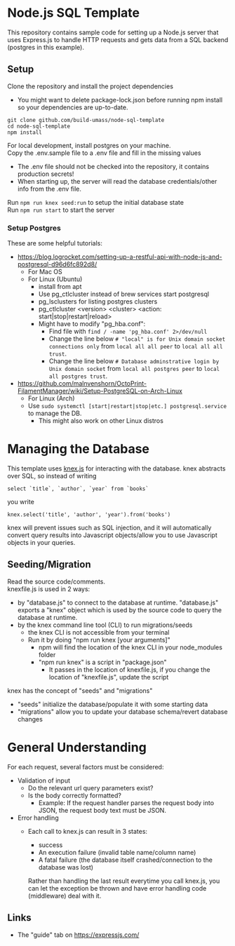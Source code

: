 # Node.js SQL Template
This repository contains sample code for setting up a Node.js server that uses Express.js to handle HTTP requests and gets data from a SQL backend (postgres in this example).

## Setup
Clone the repository and install the project dependencies
  - You might want to delete package-lock.json before running npm install so your dependencies are up-to-date.
```
git clone github.com/build-umass/node-sql-template  
cd node-sql-template
npm install
```
For local development, install postgres on your machine.  
Copy the .env.sample file to a .env file and fill in the missing values
  - The .env file should not be checked into the repository, it contains production secrets!
  - When starting up, the server will read the database credentials/other info from the .env file.  

Run `npm run knex seed:run` to setup the initial database state  
Run `npm run start` to start the server

### Setup Postgres
These are some helpful tutorials:
- https://blog.logrocket.com/setting-up-a-restful-api-with-node-js-and-postgresql-d96d6fc892d8/
  - For Mac OS
  - For Linux (Ubuntu)
    - install from apt
    - Use pg_ctlcluster instead of brew services start postgresql
    - pg_lsclusters for listing postgres clusters
    - pg_ctlcluster \<version> \<cluster> <action: start|stop|restart|reload>
    - Might have to modify "pg_hba.conf":
      - Find file with `find / -name 'pg_hba.conf' 2>/dev/null`
      - Change the line below `# "local" is for Unix domain socket connections only` from `local all all peer` to `local all all trust`.
      - Change the line below `# Database adminstrative login by Unix domain socket` from `local all postgres peer` to `local all postgres trust`.
- https://github.com/malnvenshorn/OctoPrint-FilamentManager/wiki/Setup-PostgreSQL-on-Arch-Linux
  - For Linux (Arch)
  - Use `sudo systemctl [start|restart|stop|etc.] postgresql.service` to manage the DB.
    - This might also work on other Linux distros

# Managing the Database
This template uses [knex.js](http://knexjs.org/) for interacting with the database. knex abstracts over SQL, so instead of writing
```
select `title`, `author`, `year` from `books`
```
you write
```
knex.select('title', 'author', 'year').from('books')
```
knex will prevent issues such as SQL injection, and it will automatically convert query results into Javascript objects/allow you to use Javascript objects in your queries.

## Seeding/Migration
Read the source code/comments.  
knexfile.js is used in 2 ways:
- by "database.js" to connect to the database at runtime. "database.js" exports a "knex" object which is used by the source code to query the database at runtime.
- by the knex command line tool (CLI) to run migrations/seeds
  - the knex CLI is not accessible from your terminal
  - Run it by doing "npm run knex [your arguments]"
    - npm will find the location of the knex CLI in your node_modules folder
    - "npm run knex" is a script in "package.json"
      - It passes in the location of knexfile.js, if you change the location of "knexfile.js", update the script

knex has the concept of "seeds" and "migrations"
- "seeds" initialize the database/populate it with some starting data
- "migrations" allow you to update your database schema/revert database changes

# General Understanding
For each request, several factors must be considered:
- Validation of input
  - Do the relevant url query parameters exist?
  - Is the body correctly formatted?
    - Example: If the request handler parses the request body into JSON, the request body text must be JSON.
- Error handling
  - Each call to knex.js can result in 3 states:
    - success
    - An execution failure (invalid table name/column name)
    - A fatal failure (the database itself crashed/connection to the database was lost)

    Rather than handling the last result everytime you call knex.js, you can let the exception be thrown and have error handling code (middleware) deal with it.
## Links
- The "guide" tab on https://expressjs.com/